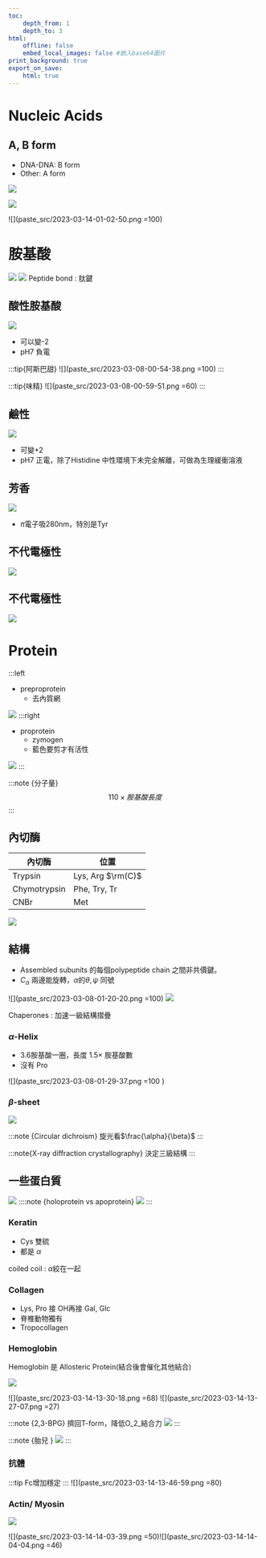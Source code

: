 ```yaml
---
toc:
    depth_from: 1
    depth_to: 3
html:
    offline: false
    embed_local_images: false #嵌入base64圖片
print_background: true
export_on_save:
    html: true
---
```

# Nucleic Acids
## A, B form

- DNA-DNA: B form 
- Other: A form

![](paste_src/2023-02-21-10-17-40.png)

![](paste_src/2023-02-21-10-26-23.png)

![](paste_src/2023-03-14-01-02-50.png =100)

# 胺基酸
![](paste_src/2023-03-07-23-56-26.png)
![](paste_src/2023-03-08-00-09-16.png)
Peptide bond
: 肽鍵
## 酸性胺基酸
![](paste_src/2023-03-08-00-01-37.png)
- 可以變-2
- pH7 負電

:::tip{阿斯巴甜}
![](paste_src/2023-03-08-00-54-38.png =100)
:::

:::tip{味精}
![](paste_src/2023-03-08-00-59-51.png =60)
:::
## 鹼性
![](paste_src/2023-03-08-00-07-05.png)
- 可變+2
- pH7 正電，除了Histidine 中性環境下未完全解離，可做為生理緩衝溶液



## 芳香
![](paste_src/2023-03-08-00-28-32.png)
- $\pi$電子吸280nm，特別是Tyr

## 不代電極性
![](paste_src/2023-03-08-00-31-01.png)

## 不代電極性
![](paste_src/2023-03-08-00-35-40.png)

# Protein 
:::left
- preproprotein
  - 去內質網

![](paste_src/2023-03-08-00-41-56.png)
:::right
- proprotein
  - zymogen
  - 藍色要剪才有活性

![](paste_src/2023-03-08-00-42-39.png)
:::

:::note {分子量}
$$
110 \times 胺基酸長度
$$
:::

## 內切酶
|內切酶|位置|
|-|-|
|Trypsin | Lys, Arg  $\rm(C)$|
|Chymotrypsin| Phe, Try, Tr|
|CNBr|Met|

![](paste_src/2023-03-08-01-03-08.png)

## 結構
- Assembled subunits 的每個polypeptide chain 之間非共價鍵。
- $C_{\alpha}$ 兩邊能旋轉，$\alpha$的$\theta,\psi$ 同號

![](paste_src/2023-03-08-01-20-20.png =100)
![](paste_src/2023-03-08-01-21-50.png)

Chaperones
: 加速一級結構摺疊



### $\alpha$-Helix
- 3.6胺基酸一圈，長度 $1.5\times$ 胺基酸數
- 沒有 Pro

![](paste_src/2023-03-08-01-29-37.png =100 )
 
### $\beta$-sheet
![](paste_src/2023-03-08-01-34-15.png)

:::note {Circular dichroism}
旋光看$\frac{\alpha}{\beta}$
:::

:::note{X-ray diffraction crystallography}
決定三級結構
:::

## 一些蛋白質
![](paste_src/2023-03-08-03-35-03.png)
::::note {holoprotein vs apoprotein}
  ![](paste_src/2023-03-14-13-33-17.png)
:::

### Keratin
- Cys 雙硫
- 都是 $\alpha$

coiled coil
: $\alpha$絞在一起

### Collagen
- Lys, Pro 接 OH再接 Gal, Glc
- 脊椎動物獨有
- Tropocollagen



### Hemoglobin
Hemoglobin 是 Allosteric Protein(結合後會催化其他結合)

![](paste_src/2023-03-14-13-26-12.png)

![](paste_src/2023-03-14-13-30-18.png =68)
![](paste_src/2023-03-14-13-27-07.png =27)

:::note {2,3-BPG}
擠回T-form，降低O_2_結合力
![](paste_src/2023-03-14-13-37-42.png)
:::

:::note {胎兒 }
![](paste_src/2023-03-14-13-44-39.png)
:::

### 抗體
:::tip 
Fc增加穩定
:::
![](paste_src/2023-03-14-13-46-59.png =80)

### Actin/ Myosin
![](paste_src/2023-03-14-14-02-06.png)

![](paste_src/2023-03-14-14-03-39.png =50)![](paste_src/2023-03-14-14-04-04.png =46)
